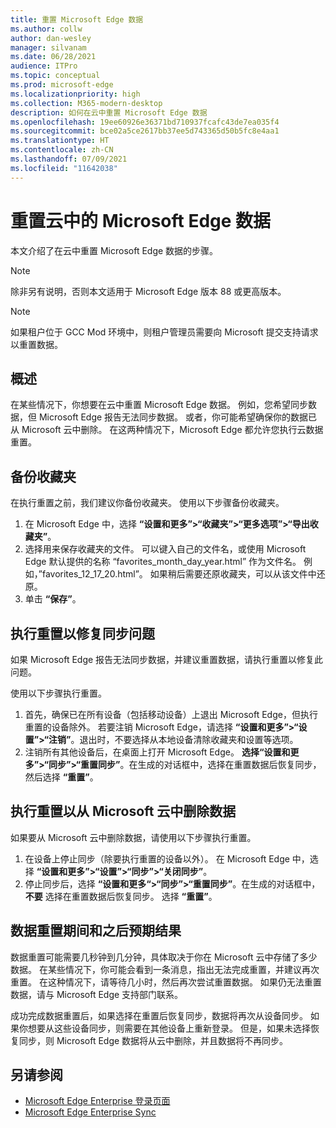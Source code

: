 ```yaml
---
title: 重置 Microsoft Edge 数据
ms.author: collw
author: dan-wesley
manager: silvanam
ms.date: 06/28/2021
audience: ITPro
ms.topic: conceptual
ms.prod: microsoft-edge
ms.localizationpriority: high
ms.collection: M365-modern-desktop
description: 如何在云中重置 Microsoft Edge 数据
ms.openlocfilehash: 19ee60926e36371bd710937fcafc43de7ea035f4
ms.sourcegitcommit: bce02a5ce2617bb37ee5d743365d50b5fc8e4aa1
ms.translationtype: HT
ms.contentlocale: zh-CN
ms.lasthandoff: 07/09/2021
ms.locfileid: "11642038"
---
```

# <a name="reset-microsoft-edge-data-in-the-cloud"></a>重置云中的 Microsoft Edge 数据

本文介绍了在云中重置 Microsoft Edge 数据的步骤。

> [!NOTE]
> 除非另有说明，否则本文适用于 Microsoft Edge 版本 88 或更高版本。

> [!NOTE]
> 如果租户位于 GCC Mod 环境中，则租户管理员需要向 Microsoft 提交支持请求以重置数据。

## <a name="overview"></a>概述

在某些情况下，你想要在云中重置 Microsoft Edge 数据。 例如，您希望同步数据，但 Microsoft Edge 报告无法同步数据。 或者，你可能希望确保你的数据已从 Microsoft 云中删除。 在这两种情况下，Microsoft Edge 都允许您执行云数据重置。

## <a name="back-up-your-favorites"></a>备份收藏夹

在执行重置之前，我们建议你备份收藏夹。 使用以下步骤备份收藏夹。

1. 在 Microsoft Edge 中，选择 **“设置和更多”>“收藏夹”>“更多选项”>“导出收藏夹”**。
2. 选择用来保存收藏夹的文件。 可以键入自己的文件名，或使用 Microsoft Edge 默认提供的名称 “favorites_month_day_year.html” 作为文件名。 例如，”favorites_12_17_20.html”。 如果稍后需要还原收藏夹，可以从该文件中还原。
3. 单击 **“保存”**。

## <a name="perform-a-reset-to-fix-a-synchronization-problem"></a>执行重置以修复同步问题

如果 Microsoft Edge 报告无法同步数据，并建议重置数据，请执行重置以修复此问题。

使用以下步骤执行重置。

1. 首先，确保已在所有设备（包括移动设备）上退出 Microsoft Edge，但执行重置的设备除外。 若要注销 Microsoft Edge，请选择 **“设置和更多”>“设置”>“注销”**。退出时，不要选择从本地设备清除收藏夹和设置等选项。
2. 注销所有其他设备后，在桌面上打开 Microsoft Edge。 **选择“设置和更多”>“同步”>“重置同步”**。在生成的对话框中，选择在重置数据后恢复同步，然后选择 **“重置”**。

## <a name="perform-a-reset-to-remove-your-data-from-microsofts-cloud"></a>执行重置以从 Microsoft 云中删除数据

如果要从 Microsoft 云中删除数据，请使用以下步骤执行重置。

1. 在设备上停止同步（除要执行重置的设备以外）。  在 Microsoft Edge 中，选择 **“设置和更多”>“设置”>“同步”>“关闭同步”**。  
2. 停止同步后，选择 **“设置和更多“>“同步”>“重置同步”**。在生成的对话框中，**不要** 选择在重置数据后恢复同步。 选择 **“重置”**。

## <a name="what-to-expect-during-and-after-a-data-reset"></a>数据重置期间和之后预期结果

数据重置可能需要几秒钟到几分钟，具体取决于你在 Microsoft 云中存储了多少数据。 在某些情况下，你可能会看到一条消息，指出无法完成重置，并建议再次重置。 在这种情况下，请等待几小时，然后再次尝试重置数据。 如果仍无法重置数据，请与 Microsoft Edge 支持部门联系。

成功完成数据重置后，如果选择在重置后恢复同步，数据将再次从设备同步。 如果你想要从这些设备同步，则需要在其他设备上重新登录。 但是，如果未选择恢复同步，则 Microsoft Edge 数据将从云中删除，并且数据将不再同步。

## <a name="see-also"></a>另请参阅

- [Microsoft Edge Enterprise 登录页面](https://aka.ms/EdgeEnterprise)
- [Microsoft Edge Enterprise Sync](microsoft-edge-enterprise-sync.md)